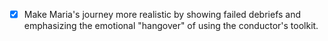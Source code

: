 - [x] Make Maria's journey more realistic by showing failed debriefs and emphasizing the emotional "hangover" of using the conductor's toolkit.
